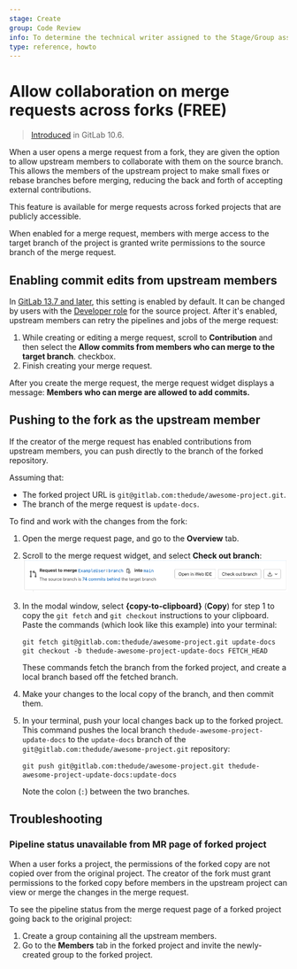 ```yaml
---
stage: Create
group: Code Review
info: To determine the technical writer assigned to the Stage/Group associated with this page, see https://about.gitlab.com/handbook/engineering/ux/technical-writing/#assignments
type: reference, howto
---
```


# Allow collaboration on merge requests across forks **(FREE)**

> [Introduced](https://gitlab.com/gitlab-org/gitlab-foss/-/merge_requests/17395) in GitLab 10.6.

When a user opens a merge request from a fork, they are given the option to allow
upstream members to collaborate with them on the source branch. This allows
the members of the upstream project to make small fixes or rebase branches
before merging, reducing the back and forth of accepting external contributions.

This feature is available for merge requests across forked projects that are
publicly accessible.

When enabled for a merge request, members with merge access to the target
branch of the project is granted write permissions to the source branch
of the merge request.

## Enabling commit edits from upstream members

In [GitLab 13.7 and later](https://gitlab.com/gitlab-org/gitlab/-/issues/23308),
this setting is enabled by default. It can be changed by users with the
[Developer role](../../permissions.md#project-members-permissions) for the source
project. After it's enabled, upstream members can retry the pipelines and jobs of
the merge request:

1. While creating or editing a merge request, scroll to **Contribution** and
   then select the **Allow commits from members who can merge to the target branch**.
   checkbox.
1. Finish creating your merge request.

After you create the merge request, the merge request widget displays a message:
**Members who can merge are allowed to add commits.**

## Pushing to the fork as the upstream member

If the creator of the merge request has enabled contributions from upstream
members, you can push directly to the branch of the forked repository.

Assuming that:

- The forked project URL is `git@gitlab.com:thedude/awesome-project.git`.
- The branch of the merge request is `update-docs`.

To find and work with the changes from the fork:

1. Open the merge request page, and go to the **Overview** tab.
1. Scroll to the merge request widget, and select **Check out branch**:
   ![Check out branch button](img/commit-button_v13_12.png)
1. In the modal window, select **{copy-to-clipboard}** (**Copy**) for step 1
   to copy the `git fetch` and `git checkout` instructions to your clipboard.
   Paste the commands (which look like this example) into your terminal:

   ```shell
   git fetch git@gitlab.com:thedude/awesome-project.git update-docs
   git checkout -b thedude-awesome-project-update-docs FETCH_HEAD
   ```

   These commands fetch the branch from the forked project, and create a local branch
   based off the fetched branch.

1. Make your changes to the local copy of the branch, and then commit them.
1. In your terminal, push your local changes back up to the forked project. This
   command pushes the local branch `thedude-awesome-project-update-docs` to the
   `update-docs` branch of the `git@gitlab.com:thedude/awesome-project.git` repository:

   ```shell
   git push git@gitlab.com:thedude/awesome-project.git thedude-awesome-project-update-docs:update-docs
   ```

   Note the colon (`:`) between the two branches.

## Troubleshooting

### Pipeline status unavailable from MR page of forked project

When a user forks a project, the permissions of the forked copy are not copied over
from the original project. The creator of the fork must grant permissions to the
forked copy before members in the upstream project can view or merge the changes
in the merge request.

To see the pipeline status from the merge request page of a forked project
going back to the original project:

1. Create a group containing all the upstream members.
1. Go to the **Members** tab in the forked project and invite the newly-created
   group to the forked project.

<!-- ## Troubleshooting
Include any troubleshooting steps that you can foresee. If you know beforehand what issues
one might have when setting this up, or when something is changed, or on upgrading, it's
important to describe those, too. Think of things that may go wrong and include them here.
This is important to minimize requests for support, and to avoid doc comments with
questions that you know someone might ask.

Each scenario can be a third-level heading, e.g. `### Getting error message X`.
If you have none to add when creating a doc, leave this section in place
but commented out to help encourage others to add to it in the future. -->
